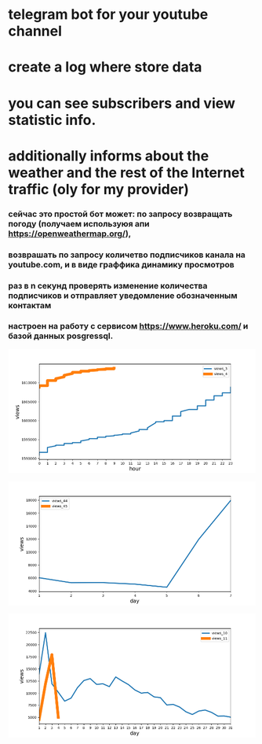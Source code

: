 # telegram bot for your youtube channel
# create a log where store data
# you can see subscribers and view statistic info.
# additionally informs about the weather and the rest of the Internet traffic (oly for my provider)


### сейчас это простой бот может: по запросу возвращать погоду (получаем используюя апи https://openweathermap.org/),
### возврашать по запросу количетво подписчиков канала на youtube.com, и в виде граффика динамику просмотров
### раз в n секунд проверять изменение количества подписчиков и отправляет уведомление обозначенным контактам
### настроен на работу с сервисом https://www.heroku.com/ и базой данных posgressql.

![day stat](readme/day.png)

![week stat](readme/week.png)

![month stat](readme/month.png)
